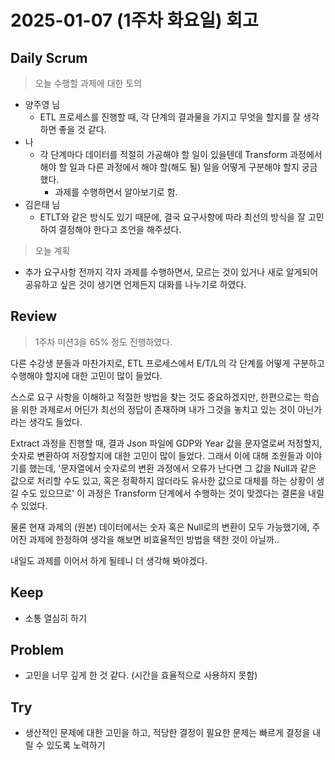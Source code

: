 # 2025-01-07 (1주차 화요일) 회고

## Daily Scrum

> 오늘 수행할 과제에 대한 토의

* 양주영 님
    * ETL 프로세스를 진행할 때, 각 단계의 결과물을 가지고 무엇을 할지를 잘 생각하면 좋을 것 같다.
* 나
    * 각 단계마다 데이터를 적절히 가공해야 할 일이 있을텐데 Transform 과정에서 해야 할 일과 다른 과정에서 해야 할(해도 될) 일을 어떻게 구분해야 할지 궁금했다.
      * 과제를 수행하면서 알아보기로 함.
* 김은태 님
  * ETLT와 같은 방식도 있기 때문에, 결국 요구사항에 따라 최선의 방식을 잘 고민하여 결정해야 한다고 조언을 해주셨다.

> 오늘 계획

* 추가 요구사항 전까지 각자 과제를 수행하면서, 모르는 것이 있거나 새로 알게되어 공유하고 싶은 것이 생기면 언제든지 대화를 나누기로 하였다.

## Review

> 1주차 미션3을 65% 정도 진행하였다.

다른 수강생 분들과 마찬가지로, ETL 프로세스에서 E/T/L의 각 단계를 어떻게 구분하고
수행해야 할지에 대한 고민이 많이 들었다. 

스스로 요구 사항을 이해하고 적절한 방법을 찾는 것도 중요하겠지만,
한편으로는 학습을 위한 과제로서 어딘가 최선의 정답이 존재하며 내가 그것을 놓치고 있는 것이 아닌가 라는 생각도 들었다.

Extract 과정을 진행할 때, 결과 Json 파일에 GDP와 Year 값을 문자열로써 저정할지, 숫자로 변환하여 저장할지에 대한 고민이 많이 들었다.
그래서 이에 대해 조원들과 이야기를 했는데, '문자열에서 숫자로의 변환 과정에서 오류가 난다면 그 값을 Null과 같은 값으로 처리할 수도 있고, 혹은 정확하지 않더라도 유사한 값으로 대체를 하는 상황이 생길 수도 있으므로' 이 과정은 Transform 단계에서 수행하는 것이 맞겠다는 결론을 내릴 수 있었다.

물론 현재 과제의 (원본) 데이터에서는 숫자 혹은 Null로의 변환이 모두 가능했기에, 주어진 과제에 한정하여 생각을 해보면
비효율적인 방법을 택한 것이 아닐까..

내일도 과제를 이어서 하게 될테니 더 생각해 봐야겠다.

## Keep

* 소통 열심히 하기

## Problem

* 고민을 너무 깊게 한 것 같다. (시간을 효율적으로 사용하지 못함)

## Try

* 생산적인 문제에 대한 고민을 하고, 적당한 결정이 필요한 문제는 빠르게 결정을 내릴 수 있도록 노력하기